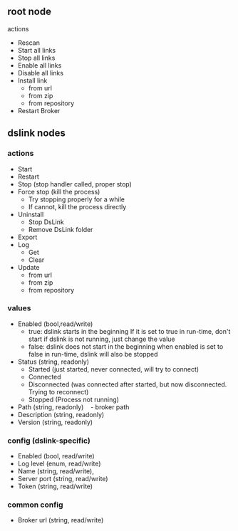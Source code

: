 
## root node

actions
 - Rescan
 - Start all links
 - Stop all links
 - Enable all links
 - Disable all links
 - Install link
    - from url
    - from zip
    - from repository
 - Restart Broker

## dslink nodes

### actions

 - Start
 - Restart
 - Stop (stop handler called, proper stop)
 - Force stop (kill the process)
    - Try stopping properly for a while
    - If cannot, kill the process directly
 - Uninstall
    - Stop DsLink
    - Remove DsLink folder
 - Export
 - Log
    - Get
    - Clear
 - Update
    - from url
    - from zip
    - from repository
    
### values

 - Enabled (bool,read/write)
    - true:  dslink starts in the beginning
             If it is set to true in run-time, don't start if dslink is not running, just change the value
    - false: dslink does not start in the beginning
             when enabled is set to false in run-time, dslink will also be stopped
 - Status (string, readonly)
    - Started (just started, never connected, will try to connect)
    - Connected
    - Disconnected (was connected after started, but now disconnected. Trying to reconnect)
    - Stopped (Process not running)
 - Path (string, readonly)
    - broker path
 - Description (string, readonly)
 - Version (string, readonly)
 
 ### config (dslink-specific)
 - Enabled (bool, read/write)
 - Log level (enum, read/write)
 - Name (string, read/write),
 - Server port (string, read/write)
 - Token (string, read/write)
 
 ### common config
 - Broker url (string, read/write)

